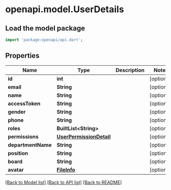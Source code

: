 # openapi.model.UserDetails

## Load the model package
```dart
import 'package:openapi/api.dart';
```

## Properties
Name | Type | Description | Notes
------------ | ------------- | ------------- | -------------
**id** | **int** |  | [optional] 
**email** | **String** |  | [optional] 
**name** | **String** |  | [optional] 
**accessToken** | **String** |  | [optional] 
**gender** | **String** |  | [optional] 
**phone** | **String** |  | [optional] 
**roles** | **BuiltList&lt;String&gt;** |  | [optional] 
**permissions** | [**UserPermissionDetail**](UserPermissionDetail.md) |  | [optional] 
**departmentName** | **String** |  | [optional] 
**position** | **String** |  | [optional] 
**board** | **String** |  | [optional] 
**avatar** | [**FileInfo**](FileInfo.md) |  | [optional] 

[[Back to Model list]](../README.md#documentation-for-models) [[Back to API list]](../README.md#documentation-for-api-endpoints) [[Back to README]](../README.md)


